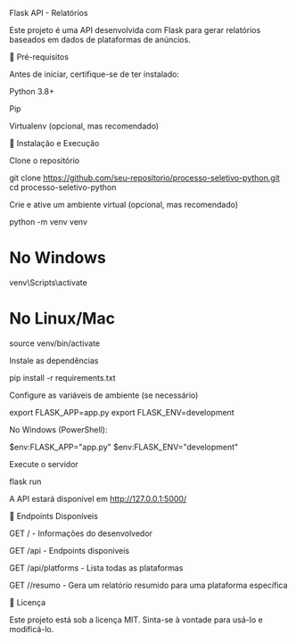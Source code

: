 Flask API - Relatórios

Este projeto é uma API desenvolvida com Flask para gerar relatórios baseados em dados de plataformas de anúncios.

📌 Pré-requisitos

Antes de iniciar, certifique-se de ter instalado:

Python 3.8+

Pip

Virtualenv (opcional, mas recomendado)

🚀 Instalação e Execução

Clone o repositório

git clone https://github.com/seu-repositorio/processo-seletivo-python.git
cd processo-seletivo-python

Crie e ative um ambiente virtual (opcional, mas recomendado)

python -m venv venv
# No Windows
venv\Scripts\activate
# No Linux/Mac
source venv/bin/activate

Instale as dependências

pip install -r requirements.txt

Configure as variáveis de ambiente (se necessário)

export FLASK_APP=app.py
export FLASK_ENV=development

No Windows (PowerShell):

$env:FLASK_APP="app.py"
$env:FLASK_ENV="development"

Execute o servidor

flask run

A API estará disponível em http://127.0.0.1:5000/

📡 Endpoints Disponíveis

GET / - Informações do desenvolvedor

GET /api - Endpoints disponíveis

GET /api/platforms - Lista todas as plataformas

GET /<platform>/resumo - Gera um relatório resumido para uma plataforma específica

📄 Licença

Este projeto está sob a licença MIT. Sinta-se à vontade para usá-lo e modificá-lo.

